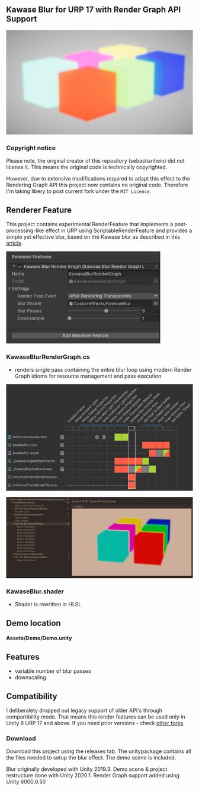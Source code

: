 ## Kawase Blur for URP 17 with Render Graph API Support

![](.Screenshots/demo.png)

### Copyright notice
Please note, the original creator of this repository (sebastianhein) did not license it. This means the original code is technically copyrighted.

However, due to extensive modifications required to adapt this effect to the Rendering Graph API this project now contains no original code. Therefore I'm taking libery to post current fork under the `MIT Licence`.

## Renderer Feature

This project contains experimental RenderFeature that implements a post-processing-like effect in URP using ScriptableRenderFeature and provides a simple yet effective blur, based on the Kawase blur as described in this [article](https://software.intel.com/en-us/blogs/2014/07/15/an-investigation-of-fast-real-time-gpu-based-image-blur-algorithms).

![Render features are already attached to the current URP asset](.Screenshots/render_features.png)

### KawaseBlurRenderGraph.cs
* renders single pass containing the entire blur loop using modern Render Graph idioms for resource management and pass execution

![](.Screenshots/singlepass.png)

![](.Screenshots/frame_debugger.png)


### KawaseBlur.shader
* Shader is rewritten in HLSL

## Demo location
#### Assets/Demo/Demo.unity

## Features

* variable number of blur passes
* downscaling

## Compatibility
I deliberalety dropped out legacy support of older API's through compartibility mode. That means this render features can be used only in Unity 6 URP 17 and above. If you need prior versions - check [other forks](https://github.com/tomc128/urp-kawase-blur/forks).

### Download
Download this project using the releases tab. The unitypackage contains all the files needed to setup the blur effect. The demo scene is included.

Blur originally developed with Unity 2019.3.
Demo scene & project restructure done with Unity 2020.1.
Render Graph support added using Unity 6000.0.50
